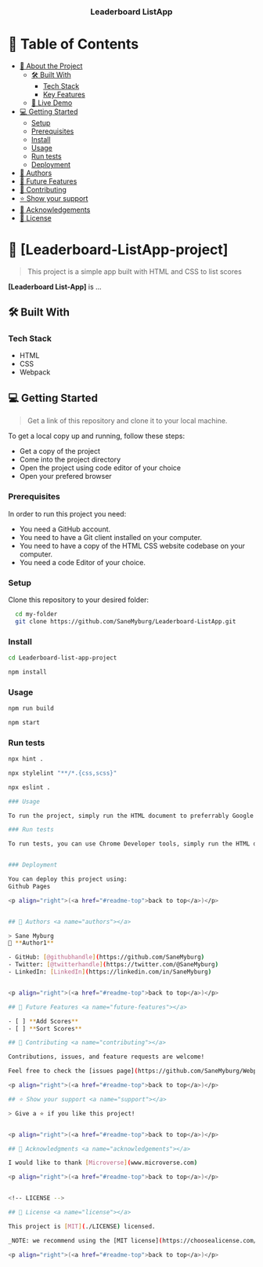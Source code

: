 <a name="readme-top"></a>

<div align="center">
  <h3><b>Leaderboard ListApp</b></h3>
</div>


# 📗 Table of Contents

- [📖 About the Project](#about-project)
  - [🛠 Built With](#built-with)
    - [Tech Stack](#tech-stack)
    - [Key Features](#key-features)
  - [🚀 Live Demo](#live-demo)
- [💻 Getting Started](#getting-started)
  - [Setup](#setup)
  - [Prerequisites](#prerequisites)
  - [Install](#install)
  - [Usage](#usage)
  - [Run tests](#run-tests)
  - [Deployment](#triangular_flag_on_post-deployment)
- [👥 Authors](#authors)
- [🔭 Future Features](#future-features)
- [🤝 Contributing](#contributing)
- [⭐️ Show your support](#support)
- [🙏 Acknowledgements](#acknowledgements)
- [📝 License](#license)

# 📖 [Leaderboard-ListApp-project] <a name="about-project"></a>

> This project is a simple app built with HTML and CSS to list scores

**[Leaderboard List-App]** is ...

## 🛠 Built With <a name="built-with"></a>

### Tech Stack <a name="tech-stack"></a>

- HTML
- CSS
- Webpack 

<!-- 
### Key Features <a name="key-features"></a>

- **[Add Score]**
- **[Sort Score]** -->


<!-- <p align="right">(<a href="#readme-top">back to top</a>)</p>

## 🚀 Live Demo <a name="live-demo"></a>

- [Live Demo Link](https://SaneMyburg/github.io)

<p align="right">(<a href="#readme-top">back to top</a>)</p> -->

## 💻 Getting Started <a name="getting-started"></a>

> Get a link of this repository and clone it to your local machine.

To get a local copy up and running, follow these steps:
- Get a copy of the project
- Come into the project directory
- Open the project using code editor of your choice
- Open your prefered browser

### Prerequisites

In order to run this project you need:
- You need a GitHub account.
- You need to have a Git client installed on your computer.
- You need to have a copy of the HTML CSS website codebase on your computer.
- You need a code Editor of your choice.

### Setup

Clone this repository to your desired folder:

```sh
  cd my-folder
  git clone https://github.com/SaneMyburg/Leaderboard-ListApp.git
```

### Install

 ```sh
 cd Leaderboard-list-app-project
 ```
 ```sh
 npm install
 ```

### Usage

```sh
npm run build
```
```sh
npm start
```

### Run tests

```sh
npx hint .
```
```sh
npx stylelint "**/*.{css,scss}"
```
```sh
npx eslint .

### Usage

To run the project, simply run the HTML document to preferrably Google Chrome.

### Run tests

To run tests, you can use Chrome Developer tools, simply run the HTML document in Google Chrome and right-click the HTML element you want to inspect. Click on "Inspect" and you will have the tools to run, analyze, and even debug the code.


### Deployment

You can deploy this project using:
Github Pages

<p align="right">(<a href="#readme-top">back to top</a>)</p>


## 👥 Authors <a name="authors"></a>

> Sane Myburg
👤 **Author1**

- GitHub: [@githubhandle](https://github.com/SaneMyburg)
- Twitter: [@twitterhandle](https://twitter.com/@SaneMyburg)
- LinkedIn: [LinkedIn](https://linkedin.com/in/SaneMyburg)


<p align="right">(<a href="#readme-top">back to top</a>)</p>

## 🔭 Future Features <a name="future-features"></a>

- [ ] **Add Scores**
- [ ] **Sort Scores**

## 🤝 Contributing <a name="contributing"></a>

Contributions, issues, and feature requests are welcome!

Feel free to check the [issues page](https://github.com/SaneMyburg/Webpack/issues/).

<p align="right">(<a href="#readme-top">back to top</a>)</p>

## ⭐️ Show your support <a name="support"></a>

> Give a ⭐️ if you like this project!


<p align="right">(<a href="#readme-top">back to top</a>)</p>

## 🙏 Acknowledgments <a name="acknowledgements"></a>

I would like to thank [Microverse](www.microverse.com)

<p align="right">(<a href="#readme-top">back to top</a>)</p>


<!-- LICENSE -->

## 📝 License <a name="license"></a>

This project is [MIT](./LICENSE) licensed.

_NOTE: we recommend using the [MIT license](https://choosealicense.com/licenses/mit/) - you can set it up quickly by [using templates available on GitHub](https://docs.github.com/en/communities/setting-up-your-project-for-healthy-contributions/adding-a-license-to-a-repository). You can also use [any other license](https://choosealicense.com/licenses/) if you wish._

<p align="right">(<a href="#readme-top">back to top</a>)</p>